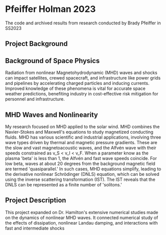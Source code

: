 # Pfeiffer Holman 2023
The code and archived results from research conducted by Brady Pfeiffer in SS2023

## Project Background


## Background of Space Physics
Radiation from nonlinear Magnetohydrodynamic (MHD) waves and shocks can impact satellites, crewed spacecraft, and infrastructure like power grids and pipelines by accelerating charged particles and inducing currents. Improved knowledge of these phenomena is vital for accurate space weather predictions, benefiting industry in cost-effective risk mitigation for personnel and infrastructure.

## MHD Waves and Nonlinearity
My research focused on MHD applied to the solar wind. MHD combines the Navier-Stokes and Maxwell's equations to study magnetized conducting fluids. MHD has various scientific and industrial applications, involving three wave types driven by thermal and magnetic pressure gradients. These are the slow and vast magnetoacoustic waves, and the Alfvén wave with their speeds constrained as v_S < v_I < v_F. When a parameter know as the plasma 'beta' is less than 1, the Alfvén and fast wave speeds coincide. For low beta, waves at about 20 degrees from the background magnetic field are termed 'quasiparallel.' In such cases, MHD equations simplify, leading to the derivative nonlinear Schrödinger (DNLS) equation, which can be solved using the inverse scattering transformation (IST). The IST reveals that the DNLS can be represented as a finite number of 'solitons.'

## Project Description
This project expanded on Dr. Hamilton's extensive numerical studies made on the dynamics of nonlinear MHD waves. It connected numerical study of the effects of dissipation, nonlinear Landau damping, and interactions with fast and intermediate shocks
